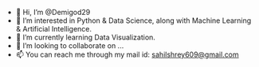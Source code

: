 - 👋 Hi, I’m @Demigod29
- 👀 I’m interested in Python & Data Science, along with Machine Learning & Artificial Intelligence.
- 🌱 I’m currently learning Data Visualization.
- 💞️ I’m looking to collaborate on ...
- 📫 You can reach me through my mail id: sahilshrey609@gmail.com

<!---
Demigod29/Demigod29 is a ✨ special ✨ repository because its `README.md` (this file) appears on your GitHub profile.
You can click the Preview link to take a look at your changes.
--->
